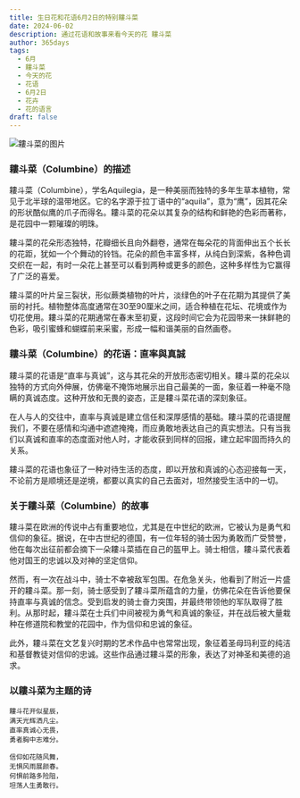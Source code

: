 ```yaml
---
title: 生日花和花语6月2日的特别耬斗菜
date: 2024-06-02
description: 通过花语和故事来看今天的花 耬斗菜
author: 365days
tags:
  - 6月
  - 耬斗菜
  - 今天的花
  - 花语
  - 6月2日
  - 花卉
  - 花的语言
draft: false
---
```


![耬斗菜的图片](https://cdn.pixabay.com/photo/2020/05/21/19/17/columbine-5202235_960_720.jpg#center#center)


### 耬斗菜（Columbine）的描述

耬斗菜（Columbine），学名Aquilegia，是一种美丽而独特的多年生草本植物，常见于北半球的温带地区。它的名字源于拉丁语中的“aquila”，意为“鹰”，因其花朵的形状酷似鹰的爪子而得名。耬斗菜的花朵以其复杂的结构和鲜艳的色彩而著称，是花园中一颗璀璨的明珠。

耬斗菜的花朵形态独特，花瓣细长且向外翻卷，通常在每朵花的背面伸出五个长长的花距，犹如一个个舞动的铃铛。花朵的颜色丰富多样，从纯白到深紫，各种色调交织在一起，有时一朵花上甚至可以看到两种或更多的颜色，这种多样性为它赢得了广泛的喜爱。

耬斗菜的叶片呈三裂状，形似蕨类植物的叶片，淡绿色的叶子在花期为其提供了美丽的衬托。植物整体高度通常在30至90厘米之间，适合种植在花坛、花境或作为切花使用。耬斗菜的花期通常在春末至初夏，这段时间它会为花园带来一抹鲜艳的色彩，吸引蜜蜂和蝴蝶前来采蜜，形成一幅和谐美丽的自然画卷。

### 耬斗菜（Columbine）的花语：直率與真誠

耬斗菜的花语是“直率与真诚”，这与其花朵的开放形态密切相关。耬斗菜的花朵以独特的方式向外伸展，仿佛毫不掩饰地展示出自己最美的一面，象征着一种毫不隐瞒的真诚态度。这种开放和无畏的姿态，正是耬斗菜花语的深刻象征。

在人与人的交往中，直率与真诚是建立信任和深厚感情的基础。耬斗菜的花语提醒我们，不要在感情和沟通中遮遮掩掩，而应勇敢地表达自己的真实想法。只有当我们以真诚和直率的态度面对他人时，才能收获到同样的回报，建立起牢固而持久的关系。

耬斗菜的花语也象征了一种对待生活的态度，即以开放和真诚的心态迎接每一天，不论前方是顺境还是逆境，都要以真实的自己去面对，坦然接受生活中的一切。

### 关于耬斗菜（Columbine）的故事

耬斗菜在欧洲的传说中占有重要地位，尤其是在中世纪的欧洲，它被认为是勇气和信仰的象征。据说，在中古世纪的德国，有一位年轻的骑士因为勇敢而广受赞誉，他在每次出征前都会摘下一朵耬斗菜插在自己的盔甲上。骑士相信，耬斗菜代表着他对国王的忠诚以及对神的坚定信仰。

然而，有一次在战斗中，骑士不幸被敌军包围。在危急关头，他看到了附近一片盛开的耬斗菜。那一刻，骑士感受到了耬斗菜所蕴含的力量，仿佛花朵在告诉他要保持直率与真诚的信念。受到启发的骑士奋力突围，并最终带领他的军队取得了胜利。从那时起，耬斗菜在士兵们中间被视为勇气和真诚的象征，并在战后被大量栽种在修道院和教堂的花园中，作为信仰和忠诚的象征。

此外，耬斗菜在文艺复兴时期的艺术作品中也常常出现，象征着圣母玛利亚的纯洁和基督教徒对信仰的忠诚。这些作品通过耬斗菜的形象，表达了对神圣和美德的追求。

### 以耬斗菜为主题的诗

	耬斗花开似星辰，  
	满天光辉洒凡尘。  
	直率真诚心无畏，  
	勇者胸中志难分。
	
	信仰如花随风舞，  
	无惧风雨展颜春。  
	何惧前路多险阻，  
	坦荡人生勇敢行。
